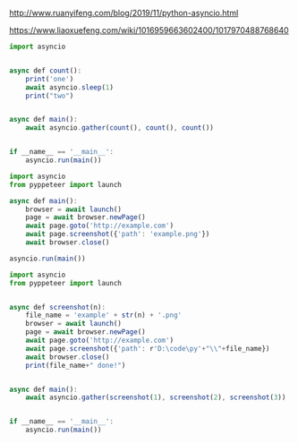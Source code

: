 http://www.ruanyifeng.com/blog/2019/11/python-asyncio.html

https://www.liaoxuefeng.com/wiki/1016959663602400/1017970488768640



```javascript
import asyncio


async def count():
    print('one')
    await asyncio.sleep(1)
    print("two")


async def main():
    await asyncio.gather(count(), count(), count())


if __name__ == '__main__':
    asyncio.run(main())
```



```javascript
import asyncio
from pyppeteer import launch

async def main():
    browser = await launch()
    page = await browser.newPage()
    await page.goto('http://example.com')
    await page.screenshot({'path': 'example.png'})
    await browser.close()

asyncio.run(main())
```



```javascript
import asyncio
from pyppeteer import launch


async def screenshot(n):
    file_name = 'example' + str(n) + '.png'
    browser = await launch()
    page = await browser.newPage()
    await page.goto('http://example.com')
    await page.screenshot({'path': r'D:\code\py'+"\\"+file_name})
    await browser.close()
    print(file_name+" done!")


async def main():
    await asyncio.gather(screenshot(1), screenshot(2), screenshot(3))


if __name__ == '__main__':
    asyncio.run(main())
```

